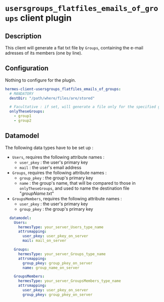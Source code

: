 <!--
Hermes : Change Data Capture (CDC) tool from any source(s) to any target
Copyright (C) 2023 INSA Strasbourg

This file is part of Hermes.

Hermes is free software: you can redistribute it and/or modify
it under the terms of the GNU General Public License as published by
the Free Software Foundation, either version 3 of the License, or
(at your option) any later version.

Hermes is distributed in the hope that it will be useful,
but WITHOUT ANY WARRANTY; without even the implied warranty of
MERCHANTABILITY or FITNESS FOR A PARTICULAR PURPOSE. See the
GNU General Public License for more details.

You should have received a copy of the GNU General Public License
along with Hermes. If not, see <https://www.gnu.org/licenses/>.
-->

# `usersgroups_flatfiles_emails_of_groups` client plugin

## Description

This client will generate a flat txt file by `Groups`, containing the e-mail adresses of its members (one by line).

## Configuration

Nothing to configure for the plugin.

```yaml
hermes-client-usersgroups_flatfiles_emails_of_groups:
  # MANDATORY
  destDir: "/path/where/files/are/stored"

  # Facultative : if set, will generate a file only for the specified group names in list
  onlyTheseGroups:
    - group1
    - group2
```

## Datamodel

The following data types have to be set up :

- `Users`, requires the following attribute names :
  - `user_pkey` : the user's primary key
  - `mail` : the user's email address
- `Groups`, requires the following attribute names :
  - `group_pkey` : the group's primary key
  - `name` : the group's name, that will be compared to those in `onlyTheseGroups`, and used to name the destination file "*groupName*.txt"
- `GroupsMembers`, requires the following attribute names :
  - `user_pkey` : the user's primary key
  - `group_pkey` : the group's primary key

```yaml
  datamodel:
    Users:
      hermesType: your_server_Users_type_name
      attrsmapping:
        user_pkey: user_pkey_on_server
        mail: mail_on_server

    Groups:
      hermesType: your_server_Groups_type_name
      attrsmapping:
        group_pkey: group_pkey_on_server
        name: group_name_on_server

    GroupsMembers:
      hermesType: your_server_GroupsMembers_type_name
      attrsmapping:
        user_pkey: user_pkey_on_server
        group_pkey: group_pkey_on_server
```
